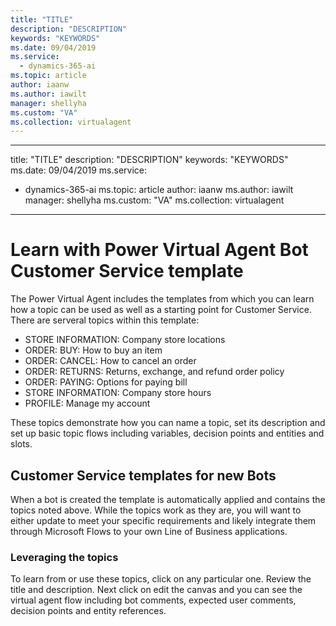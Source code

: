 ```yaml
---
title: "TITLE"
description: "DESCRIPTION"
keywords: "KEYWORDS"
ms.date: 09/04/2019
ms.service:
  - dynamics-365-ai
ms.topic: article
author: iaanw
ms.author: iawilt
manager: shellyha
ms.custom: "VA"
ms.collection: virtualagent
---
```


---
title: "TITLE"
description: "DESCRIPTION"
keywords: "KEYWORDS"
ms.date: 09/04/2019
ms.service:
  - dynamics-365-ai
ms.topic: article
author: iaanw
ms.author: iawilt
manager: shellyha
ms.custom: "VA"
ms.collection: virtualagent
---

# Learn with Power Virtual Agent Bot Customer Service template
The Power Virtual Agent includes the templates from which you can learn how a topic can be used as well as a starting point for Customer Service. There are serveral topics within this template:

* STORE INFORMATION: Company store locations
* ORDER: BUY: How to buy an item
* ORDER: CANCEL: How to cancel an order
* ORDER: RETURNS: Returns, exchange, and refund order policy
* ORDER: PAYING: Options for paying bill
* STORE INFORMATION: Company store hours
* PROFILE: Manage my account

These topics demonstrate how you can name a topic, set its description and set up basic topic flows including variables, decision points and entities and slots.

## Customer Service templates for new Bots
When a bot is created the template is automatically applied and contains the topics noted above. While the topics work as they are, you will want to either update to meet your specific requirements and likely integrate them through Microsoft Flows to your own Line of Business applications.

### Leveraging the topics
To learn from or use these topics, click on any particular one. Review the title and description. Next click on edit the canvas and you can see the virtual agent flow including bot comments, expected user comments, decision points and entity references. 
